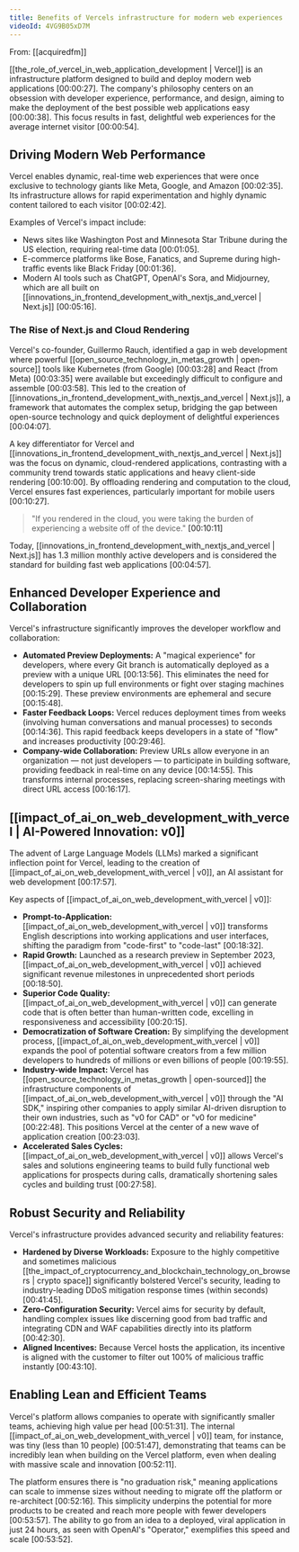 ```yaml
---
title: Benefits of Vercels infrastructure for modern web experiences
videoId: 4VG9B05xD7M
---
```


From: [[acquiredfm]] <br/> 

[[the_role_of_vercel_in_web_application_development | Vercel]] is an infrastructure platform designed to build and deploy modern web applications <a class="yt-timestamp" data-t="00:00:27">[00:00:27]</a>. The company's philosophy centers on an obsession with developer experience, performance, and design, aiming to make the deployment of the best possible web applications easy <a class="yt-timestamp" data-t="00:00:38">[00:00:38]</a>. This focus results in fast, delightful web experiences for the average internet visitor <a class="yt-timestamp" data-t="00:00:54">[00:00:54]</a>.

## Driving Modern Web Performance

Vercel enables dynamic, real-time web experiences that were once exclusive to technology giants like Meta, Google, and Amazon <a class="yt-timestamp" data-t="00:02:35">[00:02:35]</a>. Its infrastructure allows for rapid experimentation and highly dynamic content tailored to each visitor <a class="yt-timestamp" data-t="00:02:42">[00:02:42]</a>.

Examples of Vercel's impact include:
*   News sites like Washington Post and Minnesota Star Tribune during the US election, requiring real-time data <a class="yt-timestamp" data-t="00:01:05">[00:01:05]</a>.
*   E-commerce platforms like Bose, Fanatics, and Supreme during high-traffic events like Black Friday <a class="yt-timestamp" data-t="00:01:36">[00:01:36]</a>.
*   Modern AI tools such as ChatGPT, OpenAI's Sora, and Midjourney, which are all built on [[innovations_in_frontend_development_with_nextjs_and_vercel | Next.js]] <a class="yt-timestamp" data-t="00:05:16">[00:05:16]</a>.

### The Rise of Next.js and Cloud Rendering

Vercel's co-founder, Guillermo Rauch, identified a gap in web development where powerful [[open_source_technology_in_metas_growth | open-source]] tools like Kubernetes (from Google) <a class="yt-timestamp" data-t="00:03:28">[00:03:28]</a> and React (from Meta) <a class="yt-timestamp" data-t="00:03:35">[00:03:35]</a> were available but exceedingly difficult to configure and assemble <a class="yt-timestamp" data-t="00:03:58">[00:03:58]</a>. This led to the creation of [[innovations_in_frontend_development_with_nextjs_and_vercel | Next.js]], a framework that automates the complex setup, bridging the gap between open-source technology and quick deployment of delightful experiences <a class="yt-timestamp" data-t="00:04:07">[00:04:07]</a>.

A key differentiator for Vercel and [[innovations_in_frontend_development_with_nextjs_and_vercel | Next.js]] was the focus on dynamic, cloud-rendered applications, contrasting with a community trend towards static applications and heavy client-side rendering <a class="yt-timestamp" data-t="00:10:00">[00:10:00]</a>. By offloading rendering and computation to the cloud, Vercel ensures fast experiences, particularly important for mobile users <a class="yt-timestamp" data-t="00:10:27">[00:10:27]</a>.

> "If you rendered in the cloud, you were taking the burden of experiencing a website off of the device." <a class="yt-timestamp" data-t="00:10:11">[00:10:11]</a>

Today, [[innovations_in_frontend_development_with_nextjs_and_vercel | Next.js]] has 1.3 million monthly active developers and is considered the standard for building fast web applications <a class="yt-timestamp" data-t="00:04:57">[00:04:57]</a>.

## Enhanced Developer Experience and Collaboration

Vercel's infrastructure significantly improves the developer workflow and collaboration:

*   **Automated Preview Deployments:** A "magical experience" for developers, where every Git branch is automatically deployed as a preview with a unique URL <a class="yt-timestamp" data-t="00:13:56">[00:13:56]</a>. This eliminates the need for developers to spin up full environments or fight over staging machines <a class="yt-timestamp" data-t="00:15:29">[00:15:29]</a>. These preview environments are ephemeral and secure <a class="yt-timestamp" data-t="00:15:48">[00:15:48]</a>.
*   **Faster Feedback Loops:** Vercel reduces deployment times from weeks (involving human conversations and manual processes) to seconds <a class="yt-timestamp" data-t="00:14:36">[00:14:36]</a>. This rapid feedback keeps developers in a state of "flow" and increases productivity <a class="yt-timestamp" data-t="00:29:46">[00:29:46]</a>.
*   **Company-wide Collaboration:** Preview URLs allow everyone in an organization — not just developers — to participate in building software, providing feedback in real-time on any device <a class="yt-timestamp" data-t="00:14:55">[00:14:55]</a>. This transforms internal processes, replacing screen-sharing meetings with direct URL access <a class="yt-timestamp" data-t="00:16:17">[00:16:17]</a>.

## [[impact_of_ai_on_web_development_with_vercel | AI-Powered Innovation: v0]]

The advent of Large Language Models (LLMs) marked a significant inflection point for Vercel, leading to the creation of [[impact_of_ai_on_web_development_with_vercel | v0]], an AI assistant for web development <a class="yt-timestamp" data-t="00:17:57">[00:17:57]</a>.

Key aspects of [[impact_of_ai_on_web_development_with_vercel | v0]]:
*   **Prompt-to-Application:** [[impact_of_ai_on_web_development_with_vercel | v0]] transforms English descriptions into working applications and user interfaces, shifting the paradigm from "code-first" to "code-last" <a class="yt-timestamp" data-t="00:18:32">[00:18:32]</a>.
*   **Rapid Growth:** Launched as a research preview in September 2023, [[impact_of_ai_on_web_development_with_vercel | v0]] achieved significant revenue milestones in unprecedented short periods <a class="yt-timestamp" data-t="00:18:50">[00:18:50]</a>.
*   **Superior Code Quality:** [[impact_of_ai_on_web_development_with_vercel | v0]] can generate code that is often better than human-written code, excelling in responsiveness and accessibility <a class="yt-timestamp" data-t="00:20:15">[00:20:15]</a>.
*   **Democratization of Software Creation:** By simplifying the development process, [[impact_of_ai_on_web_development_with_vercel | v0]] expands the pool of potential software creators from a few million developers to hundreds of millions or even billions of people <a class="yt-timestamp" data-t="00:19:55">[00:19:55]</a>.
*   **Industry-wide Impact:** Vercel has [[open_source_technology_in_metas_growth | open-sourced]] the infrastructure components of [[impact_of_ai_on_web_development_with_vercel | v0]] through the "AI SDK," inspiring other companies to apply similar AI-driven disruption to their own industries, such as "v0 for CAD" or "v0 for medicine" <a class="yt-timestamp" data-t="00:22:48">[00:22:48]</a>. This positions Vercel at the center of a new wave of application creation <a class="yt-timestamp" data-t="00:23:03">[00:23:03]</a>.
*   **Accelerated Sales Cycles:** [[impact_of_ai_on_web_development_with_vercel | v0]] allows Vercel's sales and solutions engineering teams to build fully functional web applications for prospects during calls, dramatically shortening sales cycles and building trust <a class="yt-timestamp" data-t="00:27:58">[00:27:58]</a>.

## Robust Security and Reliability

Vercel's infrastructure provides advanced security and reliability features:

*   **Hardened by Diverse Workloads:** Exposure to the highly competitive and sometimes malicious [[the_impact_of_cryptocurrency_and_blockchain_technology_on_browsers | crypto space]] significantly bolstered Vercel's security, leading to industry-leading DDoS mitigation response times (within seconds) <a class="yt-timestamp" data-t="00:41:45">[00:41:45]</a>.
*   **Zero-Configuration Security:** Vercel aims for security by default, handling complex issues like discerning good from bad traffic and integrating CDN and WAF capabilities directly into its platform <a class="yt-timestamp" data-t="00:42:30">[00:42:30]</a>.
*   **Aligned Incentives:** Because Vercel hosts the application, its incentive is aligned with the customer to filter out 100% of malicious traffic instantly <a class="yt-timestamp" data-t="00:43:10">[00:43:10]</a>.

## Enabling Lean and Efficient Teams

Vercel's platform allows companies to operate with significantly smaller teams, achieving high value per head <a class="yt-timestamp" data-t="00:51:31">[00:51:31]</a>. The internal [[impact_of_ai_on_web_development_with_vercel | v0]] team, for instance, was tiny (less than 10 people) <a class="yt-timestamp" data-t="00:51:47">[00:51:47]</a>, demonstrating that teams can be incredibly lean when building on the Vercel platform, even when dealing with massive scale and innovation <a class="yt-timestamp" data-t="00:52:11">[00:52:11]</a>.

The platform ensures there is "no graduation risk," meaning applications can scale to immense sizes without needing to migrate off the platform or re-architect <a class="yt-timestamp" data-t="00:52:16">[00:52:16]</a>. This simplicity underpins the potential for more products to be created and reach more people with fewer developers <a class="yt-timestamp" data-t="00:53:57">[00:53:57]</a>. The ability to go from an idea to a deployed, viral application in just 24 hours, as seen with OpenAI's "Operator," exemplifies this speed and scale <a class="yt-timestamp" data-t="00:53:52">[00:53:52]</a>.